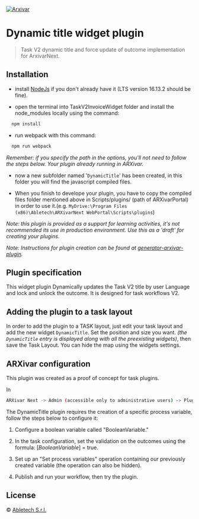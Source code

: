 [![Arxivar](http://portal.arxivar.it/download/resources/loghi/Logo-ARXivar_orizzontale-nero.png)](http://www.arxivar.it/)

# Dynamic title  widget plugin

> Task V2 dynamic title and force update of outcome implementation for ArxivarNext.

## Installation

- install [NodeJs](https://nodejs.org/en/) if you don't already have it (LTS version 16.13.2 should be fine).

- open the terminal into TaskV2InvoiceWidget folder and install the node_modules locally using the command:

```bash
  npm install
```

- run webpack with this command:

```bash
  npm run webpack
```

_Remember: if you specify the path in the options, you'll not need to follow the steps below. Your plugin already running in ARXivar._

- now a new subfolder named '`DynamicTitle`' has been created, in this folder you will find the javascript compiled files.

- When you finish to develope your plugin, you have to copy the compiled files folder mentioned above in Scripts/plugins/ (path of ARXivarPortal) in order to use it.(e.g. `MyDrive:\Program Files (x86)\Abletech\ARXivarNext WebPortal\Scripts\plugins`)

_Note: this plugin is provided as a support for learning activities, it's not recommended its use in production environment. Use this as a 'draft' for creating your plugins._

_Note: Instructions for plugin creation can be found at [generator-arxivar-plugin](https://github.com/Arxivar/PluginGenerator/blob/master/README.md)._

## Plugin specification

This widget plugin Dynamically updates the Task V2 title by user Language and lock and unlock the outcome. It is designed for task workflows V2.

## Adding the plugin to a task layout

In order to add the plugin to a TASK layout, just edit your task layout and add the new widget `DynamicTitle`. Set the position and size you want.
_(the `DynamicTitle` entry is displayed along with all the preexisting widgets)_, then save the Task Layout. You can hide the map using the widgets settings.


## ARXivar configuration

This plugin was created as a proof of concept for task plugins.

In
```sh
ARXivar Next -> Admin (accessible only to administrative users) -> Plugins manager
```

The DynamicTitle plugin requires the creation of a specific process variable, follow the steps below to configure it:

1. Configure a boolean variable called "BooleanVariable."

2. In the task configuration, set the validation on the outcomes using the formula: [$BooleanVariable$] = true.

3. Set up an "Set process variables" operation containing our previously created variable (the operation can also be hidden).

4. Publish and run your workflow, then try the plugin.


## License

 © [Abletech S.r.l.](http://www.arxivar.it/)


